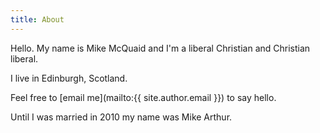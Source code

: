 ```yaml
---
title: About
---
```


Hello. My name is Mike McQuaid and I'm a liberal Christian and Christian liberal.

I live in Edinburgh, Scotland.

Feel free to [email me](mailto:{{ site.author.email }}) to say hello.

Until I was married in 2010 my name was Mike Arthur.
